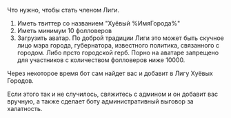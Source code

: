 
Что нужно, чтобы стать членом Лиги.

1. Иметь твиттер со названием "Хуёвый %ИмяГорода%"
2. Иметь минимум 10 фолловеров
3. Загрузить аватар. По доброй традиции Лиги это может быть скучное лицо мэра города, губернатора, известного политика, связанного с городом. Либо прсто городской герб. Порно на аватаре запрещено для участников с количеством фолловеров ниже 10000.

Через некоторое время бот сам найдет вас и добавит в Лигу Хуёвых Городов.

Если этого так и не случилось, свяжитесь с админом и он добавит вас вручную, а также сделает боту административный выговор за халатность.